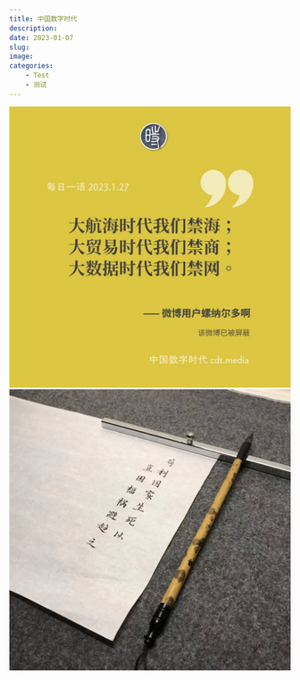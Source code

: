 ```yaml
---
title: 中国数字时代
description: 
date: 2023-01-07
slug: 
image: 
categories:
    - Test
    - 测试
---
```


![每日一语](中每日一语2023-1-27.jpg)
![from Telegram](苟利国家生死以.jpg)